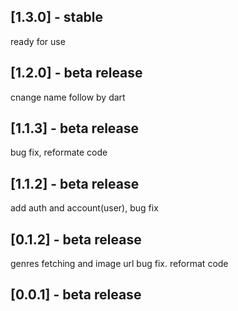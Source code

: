 ## [1.3.0] - stable
ready for use
## [1.2.0] - beta release
cnange name follow by dart
## [1.1.3] - beta release
bug fix, reformate code

## [1.1.2] - beta release
add auth and account(user), bug fix

## [0.1.2] - beta release
genres fetching and image url bug fix. reformat code

## [0.0.1] - beta release